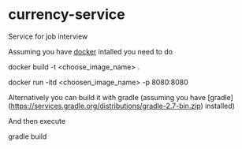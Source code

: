 # currency-service
Service for job interview

Assuming you have [docker](https://docs.docker.com/installation/) intalled you need to do

docker build -t <choose_image_name> .

docker run -itd <choosen_image_name> -p 8080:8080

Alternatively you can build it with gradle (assuming you have [gradle] (https://services.gradle.org/distributions/gradle-2.7-bin.zip) installed)

And then execute

gradle build

